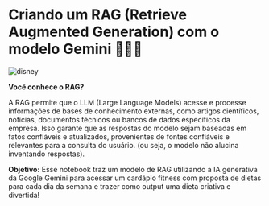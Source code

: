 # Criando um RAG (Retrieve Augmented Generation) com o modelo Gemini 📝🏋️‍♂️

![disney](https://github.com/user-attachments/assets/ebec53f5-cb83-4069-bb7b-f7814e6882fb)

**Você conhece o RAG?**

A RAG permite que o LLM (Large Language Models) acesse e processe informações de bases de conhecimento externas, como artigos científicos, notícias, documentos técnicos ou bancos de dados específicos da empresa. Isso garante que as respostas do modelo sejam baseadas em fatos confiáveis e atualizados, provenientes de fontes confiáveis e relevantes para a consulta do usuário. (ou seja, o modelo não alucina inventando respostas).

**Objetivo:**
Esse notebook traz um modelo de RAG utilizando a IA generativa da Google Gemini para acessar um cardápio fitness com proposta de dietas para cada dia da semana e trazer como output uma dieta criativa e divertida! 




